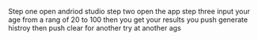 Step one open andriod studio
step two open the app
step three input your age from a rang of 20 to 100
then you get your results 
you push generate histroy 
then push clear for another try at another ags
